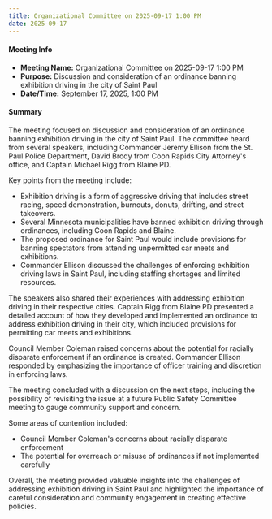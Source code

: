 ```yaml
---
title: Organizational Committee on 2025-09-17 1:00 PM
date: 2025-09-17
---
```

#### Meeting Info
* **Meeting Name:** Organizational Committee on 2025-09-17 1:00 PM
* **Purpose:** Discussion and consideration of an ordinance banning exhibition driving in the city of Saint Paul
* **Date/Time:** September 17, 2025, 1:00 PM

#### Summary
The meeting focused on discussion and consideration of an ordinance banning exhibition driving in the city of Saint Paul. The committee heard from several speakers, including Commander Jeremy Ellison from the St. Paul Police Department, David Brody from Coon Rapids City Attorney's office, and Captain Michael Rigg from Blaine PD.

Key points from the meeting include:

* Exhibition driving is a form of aggressive driving that includes street racing, speed demonstration, burnouts, donuts, drifting, and street takeovers.
* Several Minnesota municipalities have banned exhibition driving through ordinances, including Coon Rapids and Blaine.
* The proposed ordinance for Saint Paul would include provisions for banning spectators from attending unpermitted car meets and exhibitions.
* Commander Ellison discussed the challenges of enforcing exhibition driving laws in Saint Paul, including staffing shortages and limited resources.

The speakers also shared their experiences with addressing exhibition driving in their respective cities. Captain Rigg from Blaine PD presented a detailed account of how they developed and implemented an ordinance to address exhibition driving in their city, which included provisions for permitting car meets and exhibitions.

Council Member Coleman raised concerns about the potential for racially disparate enforcement if an ordinance is created. Commander Ellison responded by emphasizing the importance of officer training and discretion in enforcing laws.

The meeting concluded with a discussion on the next steps, including the possibility of revisiting the issue at a future Public Safety Committee meeting to gauge community support and concern.

Some areas of contention included:

* Council Member Coleman's concerns about racially disparate enforcement
* The potential for overreach or misuse of ordinances if not implemented carefully

Overall, the meeting provided valuable insights into the challenges of addressing exhibition driving in Saint Paul and highlighted the importance of careful consideration and community engagement in creating effective policies.

